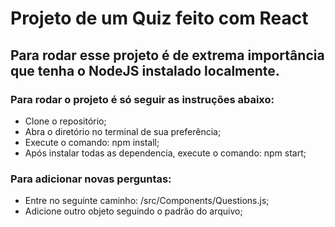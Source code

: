 # Projeto de um Quiz feito com React

## Para rodar esse projeto é de extrema importância que tenha o NodeJS instalado localmente.
    
### Para rodar o projeto é só seguir as instruções abaixo:
- Clone o repositório;
- Abra o diretório no terminal de sua preferência;
- Execute o comando: npm install;
- Após instalar todas as dependencia, execute o comando: npm start;

### Para adicionar novas perguntas:
- Entre no seguinte caminho: /src/Components/Questions.js;
- Adicione outro objeto seguindo o padrão do arquivo;


